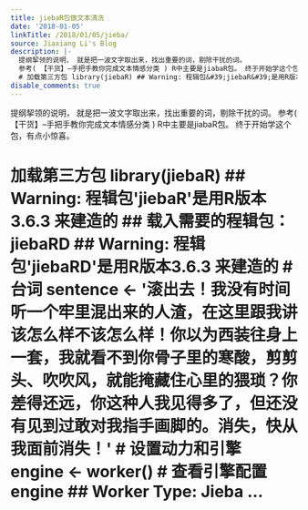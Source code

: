 ```yaml
---
title: jiebaR包做文本清洗
date: '2018-01-05'
linkTitle: /2018/01/05/jieba/
source: Jiaxiang Li's Blog
description: |-
  提纲挈领的说明， 就是把一波文字取出来，找出重要的词，剔除干扰的词。
  参考( 【干货】–手把手教你完成文本情感分类 ) R中主要是jiabaR包。 终于开始学这个包，有点小惊喜。
  # 加载第三方包 library(jiebaR) ## Warning: 程辑包&#39;jiebaR&#39;是用R版本3.6.3 来建造的 ## 载入需要的程辑包：jiebaRD ## Warning: 程辑包&#39;jiebaRD&#39;是用R版本3.6.3 来建造的 # 台词 sentence &lt;- &#39;滚出去！我没有时间听一个牢里混出来的人渣，在这里跟我讲该怎么样不该怎么样！你以为西装往身上一套，我就看不到你骨子里的寒酸，剪剪头、吹吹风，就能掩藏住心里的猥琐？你差得还远，你这种人我见得多了，但还没有见到过敢对我指手画脚的。消失，快从我面前消失！&#39; # 设置动力和引擎 engine &lt;- worker() # 查看引擎配置 engine ## Worker Type: Jieba ...
disable_comments: true
---
```

提纲挈领的说明， 就是把一波文字取出来，找出重要的词，剔除干扰的词。
参考( 【干货】–手把手教你完成文本情感分类 ) R中主要是jiabaR包。 终于开始学这个包，有点小惊喜。
# 加载第三方包 library(jiebaR) ## Warning: 程辑包&#39;jiebaR&#39;是用R版本3.6.3 来建造的 ## 载入需要的程辑包：jiebaRD ## Warning: 程辑包&#39;jiebaRD&#39;是用R版本3.6.3 来建造的 # 台词 sentence &lt;- &#39;滚出去！我没有时间听一个牢里混出来的人渣，在这里跟我讲该怎么样不该怎么样！你以为西装往身上一套，我就看不到你骨子里的寒酸，剪剪头、吹吹风，就能掩藏住心里的猥琐？你差得还远，你这种人我见得多了，但还没有见到过敢对我指手画脚的。消失，快从我面前消失！&#39; # 设置动力和引擎 engine &lt;- worker() # 查看引擎配置 engine ## Worker Type: Jieba ...